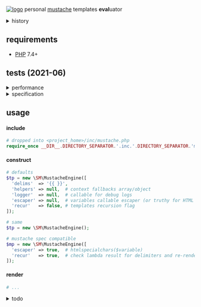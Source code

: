 [![logo](https://raw.githack.com/determin1st/sm-mustache/master/tests/logo.jpg)](https://youtu.be/mQ_AdzWE5Ec)
personal [mustache](https://mustache.github.io/) templates **eval**uator
<details>
  <summary>history</summary>

[The origin](https://github.com/bobthecow/mustache.php)
was reduced, monolithized and namespaced.. a total, individual rewrite from ~`130`kb to ~`20`kb.
#### reduced (removed)
- `=`, template delimiters modifier.
- `<`, template parent, inheritance.
- `>`, template partials, inheritance.
- pragmas (not in spec).
- escaping with `{{{trippleStash}}}`.
- escaping by default (specified explicitly).
- template recursions by default (specified explicitly).
- exceptions/breaks.
- strict callables.
- logger object => function.
- helpers object => array.
- camel/snake case mixture => camel case.
- filesystem template loaders (strings only, [UTF-8](https://en.wikipedia.org/wiki/UTF-8) is assumed).
- filesystem cache (memory cache only).
- `md5()` hash calculations.
- `mbstring.func_overload` guard (deprecated in new PHPs).
- PHPDoc.
#### monolithized
- helper classes unified into a single engine class.
- template classes converted into anonymous render functions (heredoc).
- rendering short-circuited (recursion instead of repetition).
- accumulation of lines instead of characters in tokenizer.
#### namespaced
- `SM`
</details>

## requirements
- [PHP](https://www.php.net/) 7.4+

## tests (2021-06)
<details>
<summary>performance</summary>

test loops over mustache spec files (except lambdas), fails are skipped and counted.
[mustache.js](https://github.com/janl/mustache.js) fails in one test: [issue](https://github.com/janl/mustache.js/issues/65)
[![vs](https://raw.githack.com/determin1st/sm-mustache/master/tests/speed.jpg)](https://github.com/determin1st/sm-mustache#tests)
PHPv7.4.5, NODEv10.14.2
---
</details>
<details>
<summary>specification</summary>

<https://github.com/mustache/spec>
[![comments](https://raw.githack.com/determin1st/sm-mustache/master/tests/comments.jpg)](https://github.com/determin1st/sm-mustache#tests)
fails below: `{{{triple_stashes}}}` are not supported.
[![interpolation](https://raw.githack.com/determin1st/sm-mustache/master/tests/interpolation.jpg)](https://github.com/determin1st/sm-mustache#tests)
[![inverted](https://raw.githack.com/determin1st/sm-mustache/master/tests/inverted.jpg)](https://github.com/determin1st/sm-mustache#tests)
fails below: delimiter alternation is not supported.
the last one is [doubtful](https://github.com/mustache/spec/issues/128#issuecomment-868940293).
[![lambdas](https://raw.githack.com/determin1st/sm-mustache/master/tests/lambdas.jpg)](https://github.com/determin1st/sm-mustache#tests)
[![sections](https://raw.githack.com/determin1st/sm-mustache/master/tests/sections.jpg)](https://github.com/determin1st/sm-mustache#tests)
---
</details>


## usage
#### include
```php
# dropped into <project_home>/inc/mustache.php
require_once __DIR__.DIRECTORY_SEPARATOR.'.inc.'.DIRECTORY_SEPARATOR.'mustache.php';
```
#### construct
```php
# defaults
$tp = new \SM\MustacheEngine([
  'delims'  => '{{ }}',
  'helpers' => null,  # context fallbacks array/object
  'logger'  => null,  # callable for debug logs
  'escaper' => null,  # variables callable escaper (or truthy for HTML escaping)
  'recur'   => false, # templates recursion flag
]);

# same
$tp = new \SM\MustacheEngine();

# mustache spec compatible
$mp = new \SM\MustacheEngine([
  'escaper' => true,  # htmlspecialchars($variable)
  'recur'   => true,  # check lambda result for delimiters and re-render
]);
```
#### render
```php
# ...
```




<details>
  <summary>todo</summary>

# syntax extentions
## else block
## block operators `==`, `>`, `<`, `>=`, `<=`
## block reindentation

# syntax
## delimiters
a pair of markers around constructs, for example `{{` and `}}`.
minimal size of a marker is 2 characters, maximal is 4.
the pair sizes may differ, for example `<!--` and `-->` are valid delimiters.
## variables
a name inside delimiters identify a variable, for example `{{name}}`.
a variable will be substituted by name with the specified data.
surrounding spaces are ignored so, `{{ name }}` is also valid.
the name of variable must be alpha-numeric, like `{{1}}`, `{{name}}`, `{{name1}}` or `{{1name}}`.
the exception is a variables chain `{{item.1.has.name}}` (called dot notation in the origin).
## block
## inverted block
## lambdas


# examples
## multipass
```php
[
  'en' => [
    'title' => '{:point_up:} multi-language templates with emojis',
    'text'  => '
    {{question_text}} {:question_symbol:}
    {{#answers}}
      {{#chosen}}
        {:white_small_square:} {{answer_text}}
      {{|}}
        {:black_small_square:} {{answer_text}}
      {{/chosen}}
    {{/answers}}
    ',
  ],
  # other languages...
]
```
## motd
</details>


